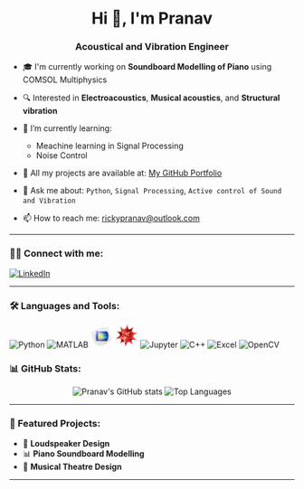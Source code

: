 <h1 align="center">Hi 👋, I'm Pranav</h1>
<h3 align="center">Acoustical and Vibration Engineer</h3>

- 🎓 I'm currently working on **Soundboard Modelling of Piano** using COMSOL Multiphysics 
- 🔍 Interested in **Electroacoustics**, **Musical acoustics**, and **Structural vibration**
- 🌱 I’m currently learning:  
  - Meachine learning in Signal Processing  
  - Noise Control  
- 📂 All my projects are available at: [My GitHub Portfolio](https://pranavduraivel.github.io)

- 💬 Ask me about: `Python`, `Signal Processing`, `Active control of Sound and Vibration`
- 📫 How to reach me: rickypranav@outlook.com

---

### 🧑‍💻 Connect with me:
<p align="left">
  <a href="https://www.linkedin.com/in/pranavduraivel" target="_blank">
    <img src="https://cdn.jsdelivr.net/gh/devicons/devicon/icons/linkedin/linkedin-original.svg" alt="LinkedIn" width="35" />
  </a>
</p>

---

### 🛠️ Languages and Tools:
<p align="left">
  <img src="https://cdn.jsdelivr.net/gh/devicons/devicon/icons/python/python-original.svg" width="40" alt="Python"/>
  <img src="https://upload.wikimedia.org/wikipedia/commons/2/21/Matlab_Logo.png" width="40" alt="MATLAB"/>
  <img src="assets/comsol.png" width="40" alt="COMSOL"/>
  <img src="assets/mathematica.png" width="40" alt="Mathematica"/>
  <img src="https://cdn.jsdelivr.net/gh/devicons/devicon/icons/jupyter/jupyter-original.svg" width="40" alt="Jupyter"/>
  <img src="https://cdn.jsdelivr.net/gh/devicons/devicon/icons/cplusplus/cplusplus-original.svg" width="40" alt="C++"/>
  <img src="https://img.icons8.com/color/48/000000/microsoft-excel-2019.png" width="40" alt="Excel"/>
  <img src="https://cdn.jsdelivr.net/gh/devicons/devicon/icons/opencv/opencv-original.svg" width="40" alt="OpenCV"/>
</p>


### 📊 GitHub Stats:
<p align="center">
  <img src="https://github-readme-stats.vercel.app/api?username=PranavDuraivel&show_icons=true&theme=github_dark" alt="Pranav's GitHub stats"/>
  <img src="https://github-readme-stats.vercel.app/api/top-langs/?username=PranavDuraivel&layout=compact&theme=github_dark" alt="Top Languages"/>
</p>

---

### 📌 Featured Projects:
- 🔬 **Loudspeaker Design**
- 📊 **Piano Soundboard Modelling**
- 🧠 **Musical Theatre Design**

---

<!-- Hidden comment for future edits -->
